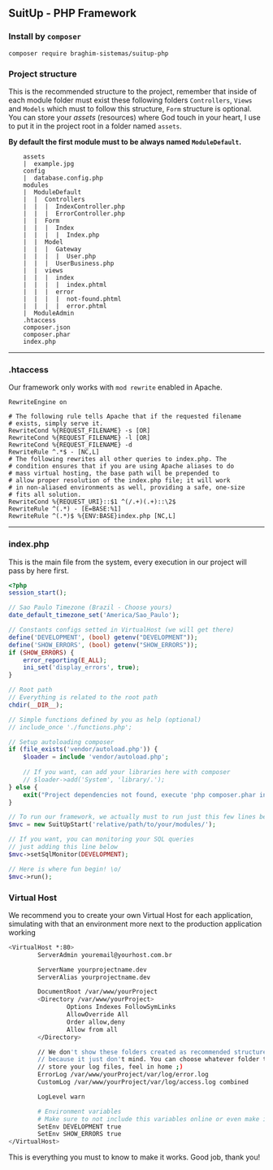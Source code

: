 ## SuitUp - PHP Framework

### Install by `composer`
`composer require braghim-sistemas/suitup-php`

### Project structure
This is the recommended structure to the project, remember that inside of each module folder must exist these following folders `Controllers`, `Views` and `Models` which must to follow this structure, `Form` structure is optional. You can store your *assets* (resources) where God touch in your heart, I use to put it in the project root in a folder named `assets`.

**By default the first module must to be always named `ModuleDefault`.**

```properties
    assets
    |  example.jpg
    config
    |  database.config.php
    modules
    |  ModuleDefault
    |  |  Controllers
    |  |  |  IndexController.php
    |  |  |  ErrorController.php
    |  |  Form
    |  |  |  Index
    |  |  |  |  Index.php
    |  |  Model
    |  |  |  Gateway
    |  |  |  |  User.php
    |  |  |  UserBusiness.php
    |  |  views
    |  |  |  index
    |  |  |  |  index.phtml
    |  |  |  error
    |  |  |  |  not-found.phtml
    |  |  |  |  error.phtml
    |  ModuleAdmin
    .htaccess
    composer.json
    composer.phar
    index.php
```

---
### .htaccess
Our framework only works with `mod rewrite` enabled in Apache.

```properties
RewriteEngine on

# The following rule tells Apache that if the requested filename
# exists, simply serve it.
RewriteCond %{REQUEST_FILENAME} -s [OR]
RewriteCond %{REQUEST_FILENAME} -l [OR]
RewriteCond %{REQUEST_FILENAME} -d
RewriteRule ^.*$ - [NC,L]
# The following rewrites all other queries to index.php. The 
# condition ensures that if you are using Apache aliases to do
# mass virtual hosting, the base path will be prepended to 
# allow proper resolution of the index.php file; it will work
# in non-aliased environments as well, providing a safe, one-size 
# fits all solution.
RewriteCond %{REQUEST_URI}::$1 ^(/.+)(.+)::\2$
RewriteRule ^(.*) - [E=BASE:%1]
RewriteRule ^(.*)$ %{ENV:BASE}index.php [NC,L]

```

---
### index.php
This is the main file from the system, every execution in our project will pass by here first.

```php
<?php
session_start();

// Sao Paulo Timezone (Brazil - Choose yours)
date_default_timezone_set('America/Sao_Paulo');

// Constants configs setted in VirtualHost (we will get there)
define('DEVELOPMENT', (bool) getenv("DEVELOPMENT"));
define('SHOW_ERRORS', (bool) getenv("SHOW_ERRORS"));
if (SHOW_ERRORS) {
	error_reporting(E_ALL);
	ini_set('display_errors', true);
}

// Root path
// Everything is related to the root path
chdir(__DIR__);

// Simple functions defined by you as help (optional)
// include_once './functions.php';

// Setup autoloading composer
if (file_exists('vendor/autoload.php')) {
	$loader = include 'vendor/autoload.php';
	
	// If you want, can add your libraries here with composer
	// $loader->add('System', 'library/.');
} else {
	exit("Project dependencies not found, execute 'php composer.phar install' in the root of project");
}

// To run our framework, we actually must to run just this few lines below
$mvc = new SuitUpStart('relative/path/to/your/modules/');

// If you want, you can monitoring your SQL queries
// just adding this line below
$mvc->setSqlMonitor(DEVELOPMENT);

// Here is where fun begin! \o/
$mvc->run();
```

### Virtual Host
We recommend you to create your own Virtual Host for each application, simulating with that an environment more next to the production application working
```bash
<VirtualHost *:80>
        ServerAdmin youremail@yourhost.com.br

        ServerName yourprojectname.dev
        ServerAlias yourprojectname.dev

        DocumentRoot /var/www/yourProject
        <Directory /var/www/yourProject>
                Options Indexes FollowSymLinks
                AllowOverride All 
                Order allow,deny
                Allow from all 
        </Directory>

        // We don't show these folders created as recommended structure
        // because it just don't mind. You can choose whatever folder to
        // store your log files, feel in home ;)
        ErrorLog /var/www/yourProject/var/log/error.log
        CustomLog /var/www/yourProject/var/log/access.log combined

        LogLevel warn

        # Environment variables
        # Make sure to not include this variables online or even make it always false
        SetEnv DEVELOPMENT true
        SetEnv SHOW_ERRORS true
</VirtualHost>
```

This is everything you must to know to make it works. Good job, thank you!
